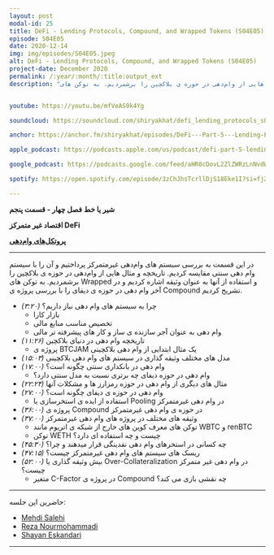 ```yaml
---
layout: post
modal-id: 25
title: DeFi - Lending Protocols, Compound, and Wrapped Tokens (S04E05)
episode: S04E05
date: 2020-12-14
img: img/episodes/S04E05.jpeg
alt: DeFi - Lending Protocols, Compound, and Wrapped Tokens (S04E05)
project-date: December 2020
permalink: /:year/:month/:title:output_ext
description: "در این قسمت به بررسی سیستم های وام‌دهی غیر‌متمرکز پرداختیم و آن را با سیستم وام دهی سنتی مقایسه کردیم. تاریخچه و مثال هایی از وام‌دهی در حوزه ی بلاکچین را برشمردیم. به توکن های Wrapped و استفاده از آنها به عنوان وثیقه اشاره کردیم و در آخر وام دهی در حوزه ی دیفای را با بررسی پروژه ی Compound تشریح کردیم."


youtube: https://youtu.be/mfVeAS9k4Yg

soundcloud: https://soundcloud.com/shiryakhat/defi_lending_protocols_s04e05

anchor: https://anchor.fm/shiryakhat/episodes/DeFi---Part-5---Lending-Protocols--Compound--and-Wrapped-Tokens-S04E05-enp56g

apple_podcast: https://podcasts.apple.com/us/podcast/defi-part-5-lending-protocols-compound-wrapped-tokens/id1221206951?i=1000502364508

google_podcast: https://podcasts.google.com/feed/aHR0cDovL2ZlZWRzLnNvdW5kY2xvdWQuY29tL3VzZXJzL3NvdW5kY2xvdWQ6dXNlcnM6MjYyMzE4MTEzL3NvdW5kcy5yc3M/episode/MzA3ZGZjYzAtNjBkOS00MGJjLTkzMDYtOWQzNGQ2ZWI0MzBm?sa=X&ved=0CA0QkfYCahcKEwigjo-32MztAhUAAAAAHQAAAAAQAQ

spotify: https://open.spotify.com/episode/3zChJhsTcrllDjS18Eke1I?si=fjZ5ujC3Swek3PBORD91_g

---
```


**شیر یا خط**
**فصل چهار - قسمت پنجم**

**اقتصاد غیر متمرکز DeFi**

**[پروتکل‌‌های وام‌دهی](https://shiryakhat.net/2020/12/defi-lending-protocols.html)**

-------------------------------------------------------
در این قسمت به بررسی سیستم های وام‌دهی غیر‌متمرکز پرداختیم و آن را با سیستم وام دهی سنتی مقایسه کردیم. تاریخچه و مثال هایی از وام‌دهی در حوزه ی بلاکچین را برشمردیم. به توکن های Wrapped و استفاده از آنها به عنوان وثیقه اشاره کردیم و در آخر وام دهی در حوزه ی دیفای را با بررسی پروژه ی Compound تشریح کردیم. 


- *(۳:۲۰)* چرا به سیستم های وام دهی نیاز داریم؟
    - بازار کارا
    - تخصیص مناسب منابع مالی
    - وام دهی به عنوان آجر سازنده ی ساز و کار های پیشرفته تر مالی
- *(۱۱:۲۶)* تاریخچه وام دهی در دنیای بلاکچین
    - پروژه ی BTCJAM  یک مثال ابتدایی از وام دهی بلاکچینی
- *(۱۵:۰۳)* مدل های مختلف وثیقه گذاری در سیستم های وام دهی بلاکچینی
- *(۱۷:۰۰)* وام دهی در بانکداری سنتی چگونه است؟ 
  - وام دهی در حوزه دیفای چه برتری نسبت به مدل سنتی دارد؟
- *(۲۲:۲۴)* مثال های دیگری از وام دهی در حوزه رمزارز ها و مشکلات آنها
- *(۲۷:۰۰)* وام دهی در حوزه ی دیفای چگونه است؟
  - استفاده از ایده ی استخرسازی یا Pooling در وام دهی غیرمتمرکز
- *(۳۶:۰۰)* پروژه ی Compound در حوزه ی وام دهی غیرمتمرکز
- *(۳۷:۰۰)* وثیقه های مختلف در پروژه های وام دهی غیرمتمرکز
    - توکن های معرف کوین های خارج از شبکه ی اتریوم مانند WBTC و renBTC 
    - توکن WETH چیست و چه استفاده ای دارد؟
- *(۴۵:۳۰)* چه کسانی در استخرهای وام دهی نقدینگی قرار میدهند و چرا؟
- *(۴۷:۱۵)* ریسک های سیستم های وام دهی غیرمتمرکز چیست؟
- *(۵۲:۰۰)* بیش وثیقه گذاری یا Over-Collateralization در وام دهی غیر متمرکز چیست؟
  - متغیر C-Factor در پروژه ی Compound چه نقشی بازی می کند؟


------------
  حاضرین این جلسه:
  
- [Mehdi Salehi](https://twitter.com/GreatSaoshyant)
- [Reza Nourmohammadi](https://www.instagram.com/rezanmmd/)
- [Shayan Eskandari](https://twitter.com/sbetamc) 

-----------------------------------------------------------------------
